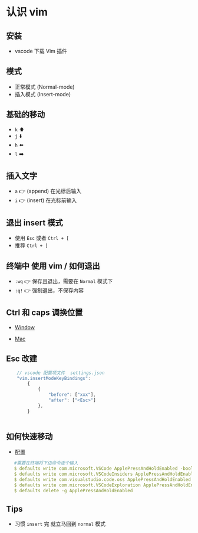 # 认识 vim

## 安装

- vscode 下载 Vim 插件

## 模式

- 正常模式 (Normal-mode)
- 插入模式 (Insert-mode)

## 基础的移动

-  `k` :arrow_up:
-  `j` :arrow_down:
-  `h` :arrow_left:
- `l` :arrow_right:

## 插入文字

- `a` :point_right: (append) 在光标后输入
- `i` :point_right: (insert) 在光标前输入

## 退出 insert 模式

- 使用 `Esc` 或者  `Ctrl + [` 
- 推荐 `Ctrl + [` 

## 终端中 使用 vim / 如何退出

- `:wq` :point_right: 保存且退出，需要在 `Normal` 模式下
- `:q!` :point_right: 强制退出，不保存内容

## Ctrl 和 caps 调换位置

 - [Window](https://docs.microsoft.com/zh-cn/windows/powertoys/keyboard-manager)

 - [Mac](https://support.apple.com/zh-cn/guide/mac-help/mchlp1011/mac)

## Esc 改建

```javascript
	// vscode 配置项文件  settings.json 
	"vim.insertModeKeyBindings": 
		{
			{
				"before": ["xxx"],
				"after": ["<Esc>"]
			},
		}
		
```

## 如何快速移动

 - [配置](https://github.com/VSCodeVim/Vim#mac)

 ```yaml
 	#需要在终端将下边命令逐个输入
	$ defaults write com.microsoft.VSCode ApplePressAndHoldEnabled -bool false              # For VS Code
	$ defaults write com.microsoft.VSCodeInsiders ApplePressAndHoldEnabled -bool false      # For VS Code Insider
	$ defaults write com.visualstudio.code.oss ApplePressAndHoldEnabled -bool false         # For VS Codium
	$ defaults write com.microsoft.VSCodeExploration ApplePressAndHoldEnabled -bool false   # For VS Codium Exploration users
	$ defaults delete -g ApplePressAndHoldEnabled                                           # If necessary, reset global default
 ```

## Tips

 - 习惯 `insert` 完 就⽴⻢回到 `normal` 模式

